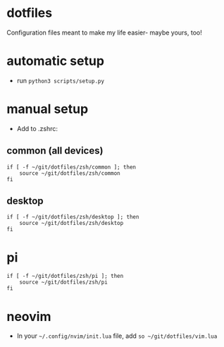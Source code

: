 # dotfiles

Configuration files meant to make my life easier- maybe yours, too!

# automatic setup

- run `python3 scripts/setup.py`

# manual setup

- Add to .zshrc:

## common (all devices)

```
if [ -f ~/git/dotfiles/zsh/common ]; then
    source ~/git/dotfiles/zsh/common
fi
```

## desktop

```
if [ -f ~/git/dotfiles/zsh/desktop ]; then
    source ~/git/dotfiles/zsh/desktop
fi
```

# pi

```
if [ -f ~/git/dotfiles/zsh/pi ]; then
    source ~/git/dotfiles/zsh/pi
fi
```

# neovim

- In your `~/.config/nvim/init.lua` file, add `so ~/git/dotfiles/vim.lua`
